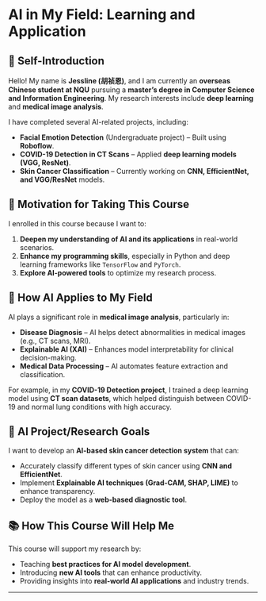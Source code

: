 # AI in My Field: Learning and Application

## 👤 Self-Introduction
Hello! My name is **Jessline (胡祯恩)**, and I am currently an **overseas Chinese student at NQU** pursuing a **master’s degree in Computer Science and Information Engineering**. My research interests include **deep learning** and **medical image analysis**.  

I have completed several AI-related projects, including:  
- **Facial Emotion Detection** (Undergraduate project) – Built using **Roboflow**.  
- **COVID-19 Detection in CT Scans** – Applied **deep learning models (VGG, ResNet)**.  
- **Skin Cancer Classification** – Currently working on **CNN, EfficientNet, and VGG/ResNet** models.  

## 🎯 Motivation for Taking This Course  
I enrolled in this course because I want to:  
1. **Deepen my understanding of AI and its applications** in real-world scenarios.  
2. **Enhance my programming skills**, especially in Python and deep learning frameworks like `TensorFlow` and `PyTorch`.  
3. **Explore AI-powered tools** to optimize my research process.  

## 🧠 How AI Applies to My Field  
AI plays a significant role in **medical image analysis**, particularly in:  
- **Disease Diagnosis** – AI helps detect abnormalities in medical images (e.g., CT scans, MRI).  
- **Explainable AI (XAI)** – Enhances model interpretability for clinical decision-making.  
- **Medical Data Processing** – AI automates feature extraction and classification.  

For example, in my **COVID-19 Detection project**, I trained a deep learning model using **CT scan datasets**, which helped distinguish between COVID-19 and normal lung conditions with high accuracy.  

## 🔬 AI Project/Research Goals  
I want to develop an **AI-based skin cancer detection system** that can:  
- Accurately classify different types of skin cancer using **CNN and EfficientNet**.  
- Implement **Explainable AI techniques (Grad-CAM, SHAP, LIME)** to enhance transparency.  
- Deploy the model as a **web-based diagnostic tool**.  

## 📚 How This Course Will Help Me  
This course will support my research by:  
- Teaching **best practices for AI model development**.  
- Introducing **new AI tools** that can enhance productivity.  
- Providing insights into **real-world AI applications** and industry trends.  
---
